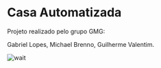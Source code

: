 # Casa Automatizada

Projeto realizado pelo grupo GMG:

Gabriel Lopes, 
Michael Brenno, 
Guilherme Valentim.





![wait](https://user-images.githubusercontent.com/49558226/120695145-6dfc2b00-c481-11eb-91bc-0af60b052ef4.gif)
